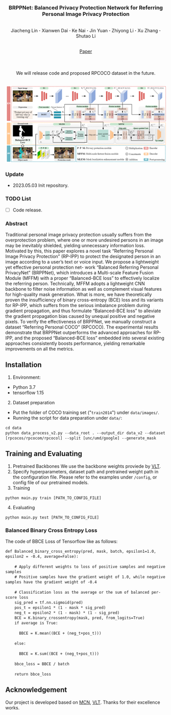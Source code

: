 ### <p align="center"> BRPPNet: Balanced Privacy Protection Network for Referring Personal Image Privacy Protection
<br>
<div align="center">
  Jiacheng&nbsp;Lin</a> <b>&middot;</b>
  Xianwen&nbsp;Dai</a> <b>&middot;</b>
  Ke&nbsp;Nai</a> <b>&middot;</b>
  Jin&nbsp;Yuan</a> <b>&middot;</b>
  Zhiyong&nbsp;Li</a> <b>&middot;</b>  
  Xu&nbsp;Zhang</a> <b>&middot;</b>
  Shutao&nbsp;Li</a>
  <br> <br>

  <a href="" target="_blank">Paper</a>
</div>

####

<br>
<p align="center">We will release code and proposed RPCOCO dataset in the future. </p>
<br>

<div align=center><img src="assets/network.png" /></div>

### Update
- 2023.05.03 Init repository.

### TODO List
- [ ] Code release. 

### Abstract
Traditional personal image privacy protection usually suffers from the overprotection problem, where one or more undesired persons in an image may be
inevitably shielded, yielding unnecessary information loss. Motivated by this, this paper explores a novel task “Referring Personal Image Privacy Protection”
(RP-IPP) to protect the designated person in an image according to a user’s text or voice input. We propose a lightweight yet effective personal protection net-
work “Balanced Referring Personal PrivacyNet” (BRPPNet), which introduces a Multi-scale Feature Fusion Module (MFFM) with a proper “Balanced-BCE
loss” to effectively localize the referring person. Technically, MFFM adopts a lightweight CNN backbone to filter noise information as well as complement
visual features for high-quality mask generation. What is more, we have theoretically proven the insufficiency of binary cross-entropy (BCE) loss and its
variants for RP-IPP, which suffers from the serious imbalance problem during gradient propagation, and thus formulate “Balanced-BCE loss” to alleviate the
gradient propagation bias caused by unequal positive and negative pixels. To verify the effectiveness of BRPPNet, we manually construct a dataset “Referring Personal COCO” (RPCOCO). The experimental results demonstrate that BRPPNet outperforms the advanced approaches for RP-IPP, and the proposed
“Balanced-BCE loss” embedded into several existing approaches consistently
boosts performance, yielding remarkable improvements on all the metrics.


## Installation

1. Environment:

- Python 3.7
- tensorflow 1.15

2. Dataset preparation
- Put the folder of COCO training set ("`train2014`") under `data/images/`.
- Running the script for data preparation under `data/`:
 ```
cd data
python data_process_v2.py --data_root . --output_dir data_v2 --dataset [rpcocos/rpcocom/rpcocol] --split [unc/umd/google] --generate_mask
 ```
## Training and Evaluating

1. Pretrained Backbones
   We use the backbone weights proviede by [VLT](https://github.com/henghuiding/Vision-Language-Transformer).
2. Specify hyperparameters, dataset path and pretrained weight path in the configuration file. Please refer to the examples under `/config`, or config file of our pretrained models.
3. Training 
```
python main.py train [PATH_TO_CONFIG_FILE]
```
 4. Evaluating
```
python main.py test [PATH_TO_CONFIG_FILE]
```

### Balanced Binary Cross Entropy Loss

The code of BBCE Loss of Tensorflow like as follows:
~~~
def Balanced_binary_cross_entropy(pred, mask, batch, epsilon1=1.0, epsilon2 = -0.4, average=False):
    
    # Apply different weights to loss of positive samples and negative samples
    # Positive samples have the gradient weight of 1.0, while negative samples have the gradient weight of -0.4
    
    # Classification loss as the average or the sum of balanced per-score loss
    sig_pred = tf.nn.sigmoid(pred)
    pos_t = epsilon1 * (1 - mask * sig_pred)
    neg_t = epsilon2 * (1 - mask) * (1 - sig_pred)
    BCE = K.binary_crossentropy(mask, pred, from_logits=True)
    if average is True:
    
      BBCE = K.mean((BCE + (neg_t+pos_t)))
      
    else:
    
      BBCE = K.sum((BCE + (neg_t+pos_t)))
    
    bbce_loss = BBCE / batch
    
    return bbce_loss
~~~

## Acknowledgement
Our project is developed based on [MCN](https://github.com/luogen1996/MCN), [VLT](https://github.com/henghuiding/Vision-Language-Transformer). Thanks for their excellence works.
